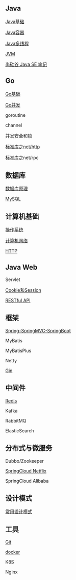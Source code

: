 ## Java

[Java基础](https://github.com/hrn1519870666/Notes/blob/master/Java/1-Java%E5%9F%BA%E7%A1%80.md )

[Java容器](https://github.com/hrn1519870666/Notes/blob/master/Java/2-Java%E5%AE%B9%E5%99%A8.md)

[Java多线程](https://github.com/hrn1519870666/Notes/blob/master/Java/3-Java%E5%A4%9A%E7%BA%BF%E7%A8%8B.md )

[JVM](https://github.com/hrn1519870666/Notes/blob/master/Java/4-JVM.md)

[尚硅谷 Java SE 笔记](https://github.com/hrn1519870666/Notes/blob/master/Java/%E5%B0%9A%E7%A1%85%E8%B0%B7Java%20SE.md)



## Go

[Go基础](https://github.com/hrn1519870666/Notes/blob/master/Go/Go%E5%9F%BA%E7%A1%80.md)

[Go并发](https://www.liwenzhou.com/posts/Go/concurrence/)

goroutine

channel

并发安全和锁

[标准库之net/http](https://github.com/hrn1519870666/Notes/blob/master/Go/%E6%A0%87%E5%87%86%E5%BA%93%E4%B9%8Bnet-http.md)

标准库之net/rpc



## 数据库

[数据库原理](https://github.com/hrn1519870666/Notes/blob/master/%E6%95%B0%E6%8D%AE%E5%BA%93/1-%E6%95%B0%E6%8D%AE%E5%BA%93%E5%8E%9F%E7%90%86.md)

[MySQL](https://github.com/hrn1519870666/Notes/blob/master/%E6%95%B0%E6%8D%AE%E5%BA%93/2-MySQL.md)



## 计算机基础

[操作系统](https://github.com/hrn1519870666/Notes/blob/master/%E8%AE%A1%E7%BD%91-%E6%93%8D%E4%BD%9C%E7%B3%BB%E7%BB%9F/%E6%93%8D%E4%BD%9C%E7%B3%BB%E7%BB%9F.md)

[计算机网络](https://github.com/hrn1519870666/Notes/blob/master/%E8%AE%A1%E7%BD%91-%E6%93%8D%E4%BD%9C%E7%B3%BB%E7%BB%9F/%E8%AE%A1%E7%BD%91.md)

[HTTP](https://github.com/hrn1519870666/Notes/blob/master/%E8%AE%A1%E7%BD%91-%E6%93%8D%E4%BD%9C%E7%B3%BB%E7%BB%9F/HTTP.md)



## Java Web

Servlet

[Cookie和Session]()

[RESTful API]()



## 框架

[Spring-SpringMVC-SpringBoot](https://github.com/hrn1519870666/Notes/blob/master/%E6%A1%86%E6%9E%B6-%E4%B8%AD%E9%97%B4%E4%BB%B6-%E5%B7%A5%E5%85%B7/Spring.md)

MyBatis

MyBatisPlus

Netty



[Gin](https://github.com/hrn1519870666/Notes/blob/master/Go/Gin.md)



## 中间件

[Redis](https://github.com/hrn1519870666/Notes/blob/master/%E6%A1%86%E6%9E%B6-%E4%B8%AD%E9%97%B4%E4%BB%B6-%E5%B7%A5%E5%85%B7/Redis.md)

Kafka

RabbitMQ

ElasticSearch



## 分布式与微服务

Dubbo/Zookeeper

[SpringCloud Netflix](https://github.com/hrn1519870666/Notes/blob/master/%E6%A1%86%E6%9E%B6-%E4%B8%AD%E9%97%B4%E4%BB%B6-%E5%B7%A5%E5%85%B7/SpringCloud.md)

SpringCloud Alibaba



## 设计模式

[常用设计模式](https://github.com/hrn1519870666/Notes/tree/master/%E8%AE%BE%E8%AE%A1%E6%A8%A1%E5%BC%8F)



## 工具

[Git](https://github.com/hrn1519870666/Notes/blob/master/%E6%A1%86%E6%9E%B6-%E4%B8%AD%E9%97%B4%E4%BB%B6-%E5%B7%A5%E5%85%B7/Git.md)

[docker](https://github.com/hrn1519870666/Notes/blob/master/%E6%A1%86%E6%9E%B6-%E4%B8%AD%E9%97%B4%E4%BB%B6-%E5%B7%A5%E5%85%B7/docker.pdf)

K8S

Nginx